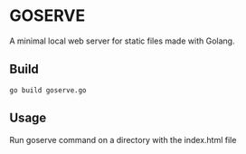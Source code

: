 # GOSERVE

A minimal local web server for static files made with Golang.

## Build
```
go build goserve.go
```

## Usage
Run goserve command on a directory with the index.html file 




